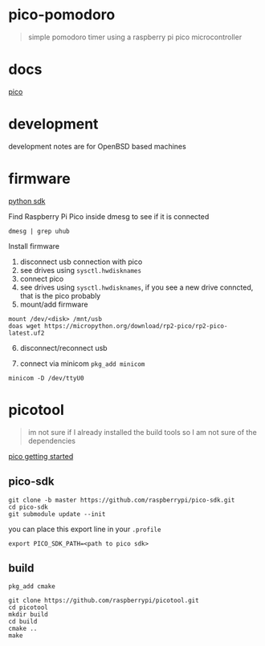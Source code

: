 # pico-pomodoro
> simple pomodoro timer using a raspberry pi pico microcontroller

# docs
[pico](https://www.raspberrypi.com/documentation/microcontrollers/raspberry-pi-pico.html)

# development

development notes are for OpenBSD based machines

# firmware
[python sdk](https://datasheets.raspberrypi.com/pico/raspberry-pi-pico-python-sdk.pdf)

Find Raspberry Pi Pico inside dmesg to see if it is connected
```
dmesg | grep uhub
```

Install firmware
1. disconnect usb connection with pico
2. see drives using `sysctl.hwdisknames`
3. connect pico
4. see drives using `sysctl.hwdisknames`, if you see a new drive conncted, that is the pico probably
5. mount/add firmware
```
mount /dev/<disk> /mnt/usb
doas wget https://micropython.org/download/rp2-pico/rp2-pico-latest.uf2
```
6. disconnect/reconnect usb

7. connect via minicom `pkg_add minicom`
```
minicom -D /dev/ttyU0
```

# picotool

> im not sure if I already installed the build tools so I am not sure of the dependencies

[pico getting started](https://datasheets.raspberrypi.com/pico/getting-started-with-pico.pdf)

## pico-sdk 

```
git clone -b master https://github.com/raspberrypi/pico-sdk.git
cd pico-sdk
git submodule update --init
```

you can place this export line in your `.profile`

```
export PICO_SDK_PATH=<path to pico sdk>
```

## build

`pkg_add cmake`

```
git clone https://github.com/raspberrypi/picotool.git
cd picotool
mkdir build
cd build
cmake ..
make
```
